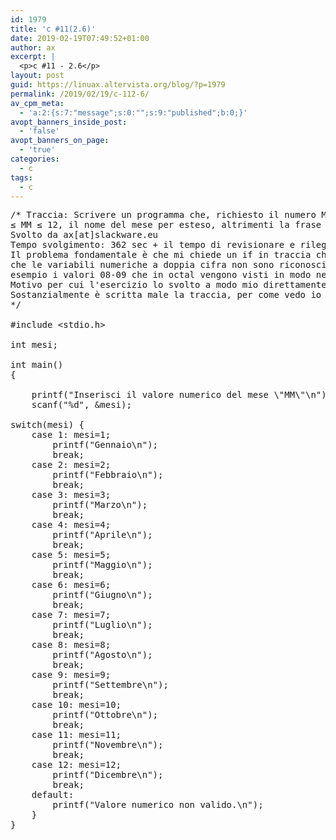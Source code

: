 ```yaml
---
id: 1979
title: 'c #11(2.6)'
date: 2019-02-19T07:49:52+01:00
author: ax
excerpt: |
  <p>c #11 - 2.6</p>
layout: post
guid: https://linuax.altervista.org/blog/?p=1979
permalink: /2019/02/19/c-112-6/
av_cpm_meta:
  - 'a:2:{s:7:"message";s:0:"";s:9:"published";b:0;}'
avopt_banners_inside_post:
  - 'false'
avopt_banners_on_page:
  - 'true'
categories:
  - c
tags:
  - c
---
```

<pre>/* Traccia: Scrivere un programma che, richiesto il numero MM rappresentante il valore numerico di un mese, visualizzi, se 1
≤ MM ≤ 12, il nome del mese per esteso, altrimenti la frase “Valore numerico non valido”.
Svolto da ax[at]slackware.eu
Tempo svolgimento: 362 sec + il tempo di revisionare e rileggere la traccia per capire se è svolto bene o no. "non ne sono sicuro"!
Il problema fondamentale è che mi chiede un if in traccia che io non ritengo opportuno e non specifica salvo storici memorial personali 
che le variabili numeriche a doppia cifra non sono riconosciute come tali se non è specificata la var esplicita, ma anche in quel caso, 
esempio i valori 08-09 che in octal vengono visti in modo nettamente differente.
Motivo per cui l'esercizio lo svolto a modo mio direttamente. Che valga 18 o 30 per l'università non me ne può fregare di meno. 
Sostanzialmente è scritta male la traccia, per come vedo io la cosa. E se non è così, per inciso: me ne fotto.1
*/

#include &lt;stdio.h&gt;

int mesi;

int main()
{

	printf("Inserisci il valore numerico del mese \"MM\"\n");
	scanf("%d", &mesi);

switch(mesi) {
	case 1: mesi=1;
		printf("Gennaio\n");
		break;
	case 2: mesi=2;	
		printf("Febbraio\n");
		break;
	case 3: mesi=3;
		printf("Marzo\n");
		break;
	case 4: mesi=4;
		printf("Aprile\n");
		break;
	case 5: mesi=5;
		printf("Maggio\n");
		break;
	case 6: mesi=6;
		printf("Giugno\n");
		break;
	case 7: mesi=7;
		printf("Luglio\n");
		break;
	case 8: mesi=8;
		printf("Agosto\n");
		break;
	case 9: mesi=9;
		printf("Settembre\n");
		break;
	case 10: mesi=10;
		printf("Ottobre\n");
		break;
	case 11: mesi=11;
		printf("Novembre\n");
		break;
	case 12: mesi=12;
		printf("Dicembre\n");
		break;
	default:
		printf("Valore numerico non valido.\n");
	}	
}</pre>